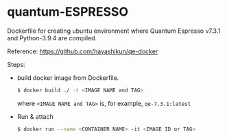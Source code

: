 # quantum-ESPRESSO

Dockerfile for creating ubuntu environment
where Quantum Espresso v7.3.1 and Python-3.9.4 are compiled.

Reference: https://github.com/hayashikun/qe-docker

Steps:

* build docker image from Dockerfile.
  ```sh
  $ docker build ./ -t <IMAGE NAME and TAG>
  ```
  
  where ``<IMAGE NAME and TAG>`` is, for example, ``qe-7.3.1:latest``

* Run & attach
  ```sh
  $ docker run --name <CONTAINER NAME> -it <IMAGE ID or TAG>
  ```

